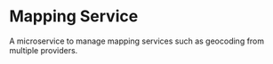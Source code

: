 # Mapping Service

A microservice to manage mapping services such as geocoding from multiple providers.

